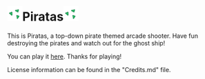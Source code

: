 # <img src="Assets/icon.png" height="35" alt="Piratas logo">Piratas<img src="Assets/icon.png" height="35" alt="Piratas logo">

This is Piratas, a top-down pirate themed arcade shooter. Have fun destroying the pirates and watch out for the ghost ship!

You can play it <a href="https://vitassos.itch.io/piratas">here</a>. Thanks for playing!

License information can be found in the "Credits.md" file.